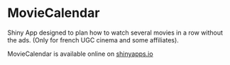 MovieCalendar
=============

Shiny App designed to plan how to watch several movies in a row without the ads.
(Only for french UGC cinema and some affiliates).

MovieCalendar is available online on [shinyapps.io](https://coeos.shinyapps.io/MovieCalendar/)

